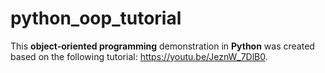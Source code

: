 # python_oop_tutorial

This **object-oriented programming** demonstration in **Python** was created based on the following tutorial: https://youtu.be/JeznW_7DlB0.
